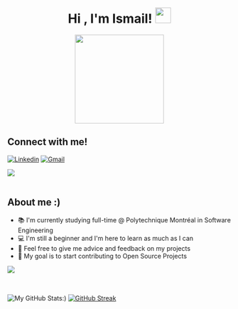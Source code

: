 <h1 align="center"><b>Hi , I'm Ismail! </b><img src="https://media.giphy.com/media/hvRJCLFzcasrR4ia7z/giphy.gif" width="35"></h1>

<div align="center">
  <img src='https://user-images.githubusercontent.com/5713670/87202985-820dcb80-c2b6-11ea-9f56-7ec461c497c3.gif' width='200"'>
</div>

## Connect with me!
[![Linkedin](https://img.shields.io/badge/-LinkedIn-blue?style=flat&logo=Linkedin&logoColor=white)]((https://www.linkedin.com/in/ismail-aarab-25b2061b0/))
[![Gmail](https://img.shields.io/badge/-Gmail-c14438?style=flat&logo=Gmail&logoColor=white)](mailto:ismailaarabb@gmail.com)

<img src="https://user-images.githubusercontent.com/73097560/115834477-dbab4500-a447-11eb-908a-139a6edaec5c.gif"><br><br>
## About me :)
- :books: I'm currently studying full-time @ Polytechnique Montréal in Software Engineering 
- :computer: I'm still a beginner and I'm here to learn as much as I can
- :revolving_hearts: Feel free to give me advice and feedback on my projects 
- :star2: My goal is to start contributing to Open Source Projects

<img src="https://user-images.githubusercontent.com/73097560/115834477-dbab4500-a447-11eb-908a-139a6edaec5c.gif"><br><br>
<br>

![My GitHub Stats:)](https://github-readme-stats.vercel.app/api?username=Isaaruwu&show_icons=true&theme=merko)
[![GitHub Streak](http://github-readme-streak-stats.herokuapp.com?user=your-github-isaaruwu&theme=dark&background=000000)](https://git.io/streak-stats)
